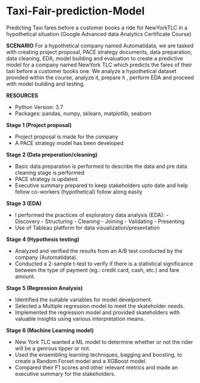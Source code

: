 # Taxi-Fair-prediction-Model
Predicting Taxi fares before a customer books a ride for NewYorkTLC in a hypothetical situation
(Google Advanced data Analytics Certificate Course)

**SCENARIO**
For a hypothetical company named Automatidata, we are tasked with creating project proposal, PACE strategy documents, data preparation, data cleaning, EDA, model building and evaluation to create a predictive model for a company named NewYork TLC which predicts the fares of their taxi before a customer books one.
We analyze a hypothetical dataset provided within the course, analyze it, prepare it , perform EDA and proceed with model building and testing.

**RESOURCES**
- Python Version: 3.7
- Packages: pandas, numpy, sklearn, matplotlib, seaborn

**Stage 1 (Project proposal)**
- Project proposal is made for the company
- A PACE strategy model has been developed

**Stage 2 (Data preperation/cleaning)**
- Basic data preparation is performed to describe the data and pre data cleaning stage is performed
- PACE strategy is updated
- Executive summary prepared to keep stakeholders upto date and help fellow co-workers (hypothetical) follow along easily

**Stage 3 (EDA)**
- I performed the practices of exploratory data analysis (EDA): - Discovery
                                                                - Structuring
                                                                - Cleaning
                                                                - Joining
                                                                - Validating
                                                                - Presenting
- Use of Tableau platform for data visualization/presentation

**Stage 4 (Hypothesis testing)**
- Analyzed and verified the results from an A/B test conducted by the company (Automatidata).
- Conducted a 2-sample t-test to verify if there is a statistical significance between the type of payment (eg.: credit card, cash, etc.) and fare amount.

**Stage 5 (Regression Analysis)**
- Identified the suitable variables for model develpoment.
- Selected a Multiple regression model to meet the skateholder needs.
- Implemented the regression model and provided skateholders with valuable insights using various interpretation means.

**Stage 6 (Machine Learning model)**
- New York TLC wanted a ML model to determine whether or not the rider will  be a genrous tipper or not.
- Used the ensembling learning techniques, bagging and boosting, to create a Random Forset model and a XGBoost model.
- Compared their F1 scores and other relevant metrics and made an executive summary for the stakeholders. 

